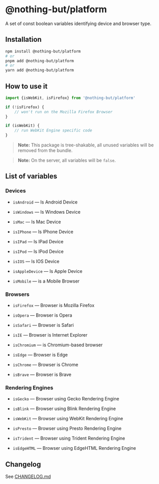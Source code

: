 # @nothing-but/platform

A set of const boolean variables identifying device and browser type.

## Installation

```bash
npm install @nothing-but/platform
# or
pnpm add @nothing-but/platform
# or
yarn add @nothing-but/platform
```

## How to use it

```ts
import {isWebKit, isFirefox} from '@nothing-but/platform'

if (!isFirefox) {
    // won't run on the Mozilla Firefox Browser
}

if (isWebKit) {
    // run WebKit Engine specific code
}
```

> **Note:** This package is tree-shakable, all unused variables will be removed from the bundle.

> **Note:** On the server, all variables will be `false`.

## List of variables

### Devices

-   `isAndroid` — Is Android Device

-   `isWindows` — Is Windows Device

-   `isMac` — Is Mac Device

-   `isIPhone` — Is IPhone Device

-   `isIPad` — Is IPad Device

-   `isIPod` — Is IPod Device

-   `isIOS` — Is IOS Device

-   `isAppleDevice` — Is Apple Device

-   `isMobile` — is a Mobile Browser

### Browsers

-   `isFirefox` — Browser is Mozilla Firefox

-   `isOpera` — Browser is Opera

-   `isSafari` — Browser is Safari

-   `isIE` — Browser is Internet Explorer

-   `isChromium` — is Chromium-based browser

-   `isEdge` — Browser is Edge

-   `isChrome` — Browser is Chrome

-   `isBrave` — Browser is Brave

### Rendering Engines

-   `isGecko` — Browser using Gecko Rendering Engine

-   `isBlink` — Browser using Blink Rendering Engine

-   `isWebKit` — Browser using WebKit Rendering Engine

-   `isPresto` — Browser using Presto Rendering Engine

-   `isTrident` — Browser using Trident Rendering Engine

-   `isEdgeHTML` — Browser using EdgeHTML Rendering Engine

## Changelog

See [CHANGELOG.md](./CHANGELOG.md)
